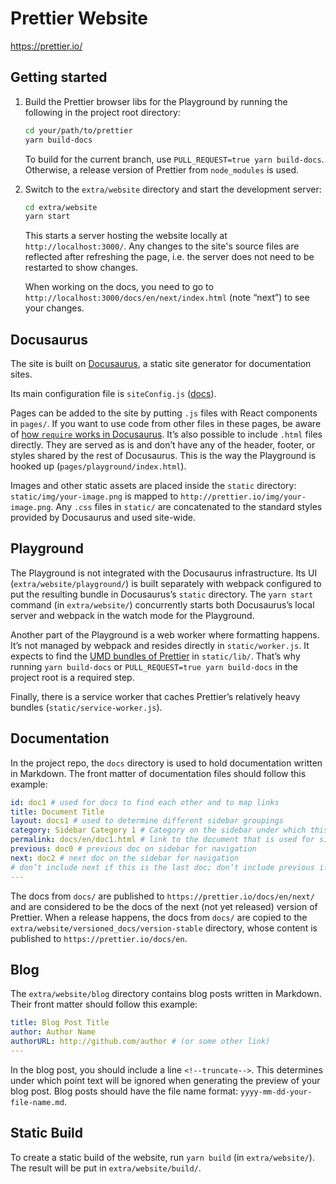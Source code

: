 # Prettier Website

https://prettier.io/

## Getting started

1. Build the Prettier browser libs for the Playground by running the following in the project root directory:

   ```sh
   cd your/path/to/prettier
   yarn build-docs
   ```

   To build for the current branch, use `PULL_REQUEST=true yarn build-docs`. Otherwise, a release version of Prettier from `node_modules` is used.

2. Switch to the `extra/website` directory and start the development server:

   ```sh
   cd extra/website
   yarn start
   ```

   This starts a server hosting the website locally at `http://localhost:3000/`. Any changes to the site's source files are reflected after refreshing the page, i.e. the server does not need to be restarted to show changes.

   When working on the docs, you need to go to `http://localhost:3000/docs/en/next/index.html` (note “next”) to see your changes.

## Docusaurus

The site is built on [Docusaurus](https://docusaurus.io/), a static site generator for documentation sites.

Its main configuration file is `siteConfig.js` ([docs](https://docusaurus.io/docs/en/site-config)).

Pages can be added to the site by putting `.js` files with React components in `pages/`. If you want to use code from other files in these pages, be aware of [how `require` works in Docusaurus](https://docusaurus.io/docs/en/api-pages#page-require-paths). It’s also possible to include `.html` files directly. They are served as is and don’t have any of the header, footer, or styles shared by the rest of Docusaurus. This is the way the Playground is hooked up (`pages/playground/index.html`).

Images and other static assets are placed inside the `static` directory: `static/img/your-image.png` is mapped to `http://prettier.io/img/your-image.png`. Any `.css` files in `static/` are concatenated to the standard styles provided by Docusaurus and used site-wide.

## Playground

The Playground is not integrated with the Docusaurus infrastructure. Its UI (`extra/website/playground/`) is built separately with webpack configured to put the resulting bundle in Docusaurus’s `static` directory. The `yarn start` command (in `extra/website/`) concurrently starts both Docusaurus’s local server and webpack in the watch mode for the Playground.

Another part of the Playground is a web worker where formatting happens. It’s not managed by webpack and resides directly in `static/worker.js`. It expects to find the [UMD bundles of Prettier](https://prettier.io/docs/en/browser.html) in `static/lib/`. That’s why running `yarn build-docs` or `PULL_REQUEST=true yarn build-docs` in the project root is a required step.

Finally, there is a service worker that caches Prettier’s relatively heavy bundles (`static/service-worker.js`).

## Documentation

In the project repo, the `docs` directory is used to hold documentation written in Markdown.
The front matter of documentation files should follow this example:

```yaml
id: doc1 # used for docs to find each other and to map links
title: Document Title
layout: docs1 # used to determine different sidebar groupings
category: Sidebar Category 1 # Category on the sidebar under which this doc goes
permalink: docs/en/doc1.html # link to the document that is used for site
previous: doc0 # previous doc on sidebar for navigation
next: doc2 # next doc on the sidebar for navigation
# don’t include next if this is the last doc; don’t include previous if first doc
---
```

The docs from `docs/` are published to `https://prettier.io/docs/en/next/` and are considered to be the docs of the next (not yet released) version of Prettier. When a release happens, the docs from `docs/` are copied to the `extra/website/versioned_docs/version-stable` directory, whose content is published to `https://prettier.io/docs/en`.

## Blog

The `extra/website/blog` directory contains blog posts written in Markdown. Their front matter should follow this example:

```yaml
title: Blog Post Title
author: Author Name
authorURL: http://github.com/author # (or some other link)
---
```

In the blog post, you should include a line `<!--truncate-->`. This determines under which point text will be ignored when generating the preview of your blog post. Blog posts should have the file name format: `yyyy-mm-dd-your-file-name.md`.

## Static Build

To create a static build of the website, run `yarn build` (in `extra/website/`). The result will be put in `extra/website/build/`.
